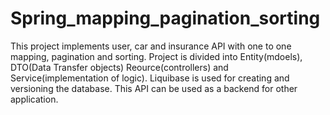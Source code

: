 # Spring_mapping_pagination_sorting

This project implements user, car and insurance API with one to one mapping, pagination and sorting. Project is divided into Entity(mdoels),
DTO(Data Transfer objects) Reource(controllers) and Service(implementation of logic). Liquibase is used for creating and versioning the database.
This API can be used as a backend for other application.
